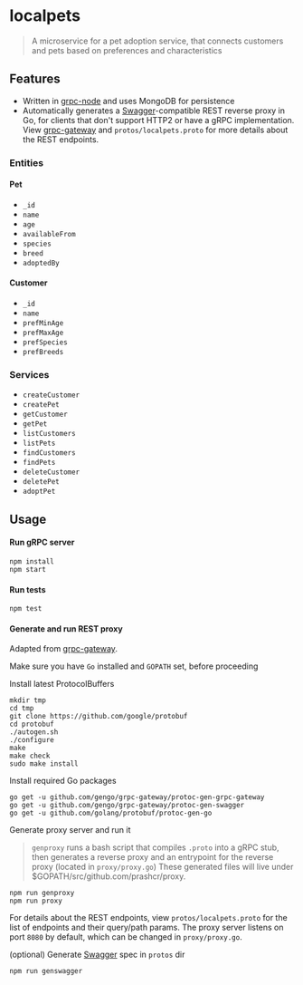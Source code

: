 localpets
=========

> A microservice for a pet adoption service, that connects customers and pets based on preferences and characteristics

Features
--------

- Written in [grpc-node](https://www.npmjs.com/package/grpc) and uses MongoDB for persistence
- Automatically generates a [Swagger](http://swagger.io/)-compatible REST reverse proxy in Go, for clients that don't support HTTP2 or have a gRPC implementation. View [grpc-gateway](https://github.com/gengo/grpc-gateway) and `protos/localpets.proto` for more details about the REST endpoints.

### Entities

#### Pet
- `_id`
- `name`
- `age`
- `availableFrom`
- `species`
- `breed`
- `adoptedBy`

#### Customer
- `_id`
- `name`
- `prefMinAge`
- `prefMaxAge`
- `prefSpecies`
- `prefBreeds`

### Services

- `createCustomer`
- `createPet`
- `getCustomer`
- `getPet`
- `listCustomers`
- `listPets`
- `findCustomers`
- `findPets`
- `deleteCustomer`
- `deletePet`
- `adoptPet`

Usage
------------

#### Run gRPC server

```
npm install
npm start
```

#### Run tests

```
npm test
```

#### Generate and run REST proxy

Adapted from [grpc-gateway](https://github.com/gengo/grpc-gateway).

Make sure you have `Go` installed and `GOPATH` set, before proceeding

Install latest ProtocolBuffers
```
mkdir tmp
cd tmp
git clone https://github.com/google/protobuf
cd protobuf
./autogen.sh
./configure
make
make check
sudo make install
```

Install required Go packages
```
go get -u github.com/gengo/grpc-gateway/protoc-gen-grpc-gateway
go get -u github.com/gengo/grpc-gateway/protoc-gen-swagger
go get -u github.com/golang/protobuf/protoc-gen-go
```

Generate proxy server and run it
> `genproxy` runs a bash script that compiles `.proto` into a gRPC stub, then generates a reverse proxy and an entrypoint for the reverse proxy (located in `proxy/proxy.go`) These generated files will live under $GOPATH/src/github.com/prashcr/proxy.
```
npm run genproxy
npm run proxy
```

For details about the REST endpoints, view `protos/localpets.proto` for the list of endpoints and their query/path params. The proxy server listens on port `8080` by default, which can be changed in `proxy/proxy.go`.

(optional) Generate [Swagger](http://swagger.io) spec in `protos` dir
```
npm run genswagger
```